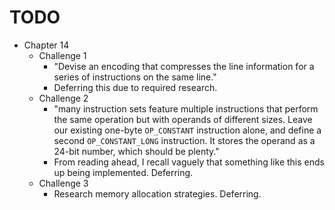 # TODO

 - Chapter 14
    - Challenge 1
        - "Devise an encoding that compresses the line information for a series of instructions on the same line."
        - Deferring this due to required research.
    - Challenge 2
        - "many instruction sets feature multiple instructions that perform the same operation but with operands of different sizes. Leave our existing one-byte `OP_CONSTANT` instruction alone, and define a second `OP_CONSTANT_LONG` instruction. It stores the operand as a 24-bit number, which should be plenty."
        - From reading ahead, I recall vaguely that something like this ends up being implemented.  Deferring.
    - Challenge 3
        - Research memory allocation strategies.  Deferring.
